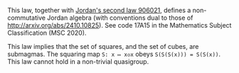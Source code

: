 This law, together with [Jordan's second law 906021](https://teorth.github.io/equational_theories/implications/?906021), defines a non-commutative Jordan algebra (with conventions dual to those of http://arxiv.org/abs/2410.10825).  See code 17A15 in the Mathematics Subject Classification (MSC 2020).

This law implies that the set of squares, and the set of cubes, are submagmas.  The squaring map `S: x ↦ x◇x` obeys `S(S(S(x))) = S(S(x))`.  This law cannot hold in a non-trivial quasigroup.
